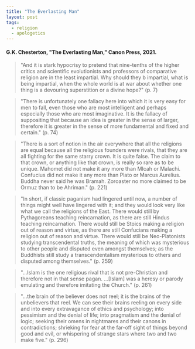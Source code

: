 ```yaml
---
title: "The Everlasting Man"
layout: post
tags:
  - religion
  - apologetics
---
```


#### G.K. Chesterton, "The Everlasting Man," Canon Press, 2021.

> "And it is stark hypocrisy to pretend that nine-tenths of the higher critics and scientific evolutionists and professors of comparative religion are in the least impartial. Why should they b impartial, what is being impartial, when the whole world is at war about whether one thing is a devouring superstition or a divine hope?" (p. 7)

> "There is unfortunately one fallacy here into which it is very easy for men to fall, even those who are most intelligent and perhaps especially those who are most imaginative. It is the fallacy of suppositing that because an idea is greater in the sense of larger, therefore it is greater in the sense of more fundamental and fixed and certain." (p. 74)

> "There is a sort of notion in the air everywhere that all the religions are equal because all the religious founders were rivals, that they are all fighting for the same starry crown. It is quite false. The claim to that crown, or anything like that crown, is really so rare as to be unique. Mahomet did not make it any more than MIcah or Malachi. Confucius did not make it any more than Plato or Marcus Aurelius. Buddha never said he was Bramah. Zoroaster no more claimed to be Ormuz than to be Ahriman." (p. 221)

> "In short, if classic paganism had lingered until now, a number of things might well have lingered with it; and they would look very like what we call the religions of the East. There would still by Pythagoreans teaching reincarnation, as there are still Hindus teaching reincarnation. There would still be Stoics making a religion out of reason and virtue, as there are still Confucians making a religion out of reason and virtue. There would still be Neo-Platonists studying transcendental truths, the meaning of which was mysterious to other people and disputed even amongst themselves; as the Buddhists still study a transcendentalism mysterious to others and disputed among themselves." (p. 259)

> "...Islam is the one religious rival that is not pre-Christian and therefore not in that sense pagan. ...[Islam] was a heresy or parody emulating and therefore imitating the Church." (p. 261)

> "...the brain of the believer does not reel; it is the brains of the unbelievers that reel. We can see their brains reeling on every side and into every extravagance of ethics and psychology; into pessimism and the denial of life; into pragmatism and the denial of logic; seeking their omens in nightmares and their canons in contradictions; shrieking for fear at the far-off sight of things beyond good and evil, or whispering of strange stars where two and two make five." (p. 296)

